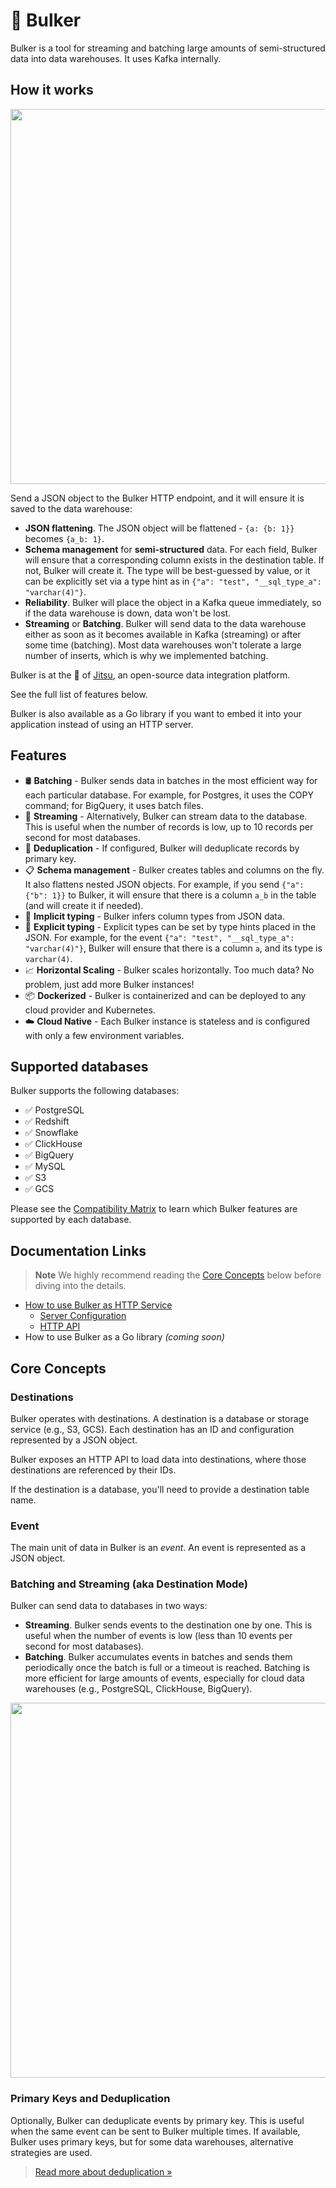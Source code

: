 # 🚚 Bulker

Bulker is a tool for streaming and batching large amounts of semi-structured data into data warehouses. It uses Kafka internally.

## How it works

<p align="center">
<img src="./.docs/assets/bulker-summary.excalidraw.png" width="600" />
</p>

Send a JSON object to the Bulker HTTP endpoint, and it will ensure it is saved to the data warehouse:
 
 * **JSON flattening**. The JSON object will be flattened - `{a: {b: 1}}` becomes `{a_b: 1}`.
 * **Schema management** for **semi-structured** data. For each field, Bulker will ensure that a corresponding column exists in the destination table. If not, Bulker will create it. The type will be best-guessed by value, or it can be explicitly set via a type hint as in `{"a": "test", "__sql_type_a": "varchar(4)"}`.
 * **Reliability**. Bulker will place the object in a Kafka queue immediately, so if the data warehouse is down, data won't be lost.
 * **Streaming** or **Batching**. Bulker will send data to the data warehouse either as soon as it becomes available in Kafka (streaming) or after some time (batching). Most data warehouses won't tolerate a large number of inserts, which is why we implemented batching.

Bulker is at the 💜 of [Jitsu](https://github.com/jitsucom/jitsu), an open-source data integration platform.

See the full list of features below.

Bulker is also available as a Go library if you want to embed it into your application instead of using an HTTP server.

## Features

* 🛢️ **Batching** - Bulker sends data in batches in the most efficient way for each particular database. For example, for Postgres, it uses the COPY command; for BigQuery, it uses batch files.
* 🚿 **Streaming** - Alternatively, Bulker can stream data to the database. This is useful when the number of records is low, up to 10 records per second for most databases.
* 🐫 **Deduplication** - If configured, Bulker will deduplicate records by primary key.
* 📋 **Schema management** - Bulker creates tables and columns on the fly. It also flattens nested JSON objects. For example, if you send `{"a": {"b": 1}}` to Bulker, it will ensure that there is a column `a_b` in the table (and will create it if needed).
* 🦾 **Implicit typing** - Bulker infers column types from JSON data.
* 📌 **Explicit typing** - Explicit types can be set by type hints placed in the JSON. For example, for the event `{"a": "test", "__sql_type_a": "varchar(4)"}`, Bulker will ensure that there is a column `a`, and its type is `varchar(4)`.
* 📈 **Horizontal Scaling** - Bulker scales horizontally. Too much data? No problem, just add more Bulker instances!
* 📦 **Dockerized** - Bulker is containerized and can be deployed to any cloud provider and Kubernetes.
* ☁️ **Cloud Native** - Each Bulker instance is stateless and is configured with only a few environment variables.

## Supported databases

Bulker supports the following databases:

 * ✅ PostgreSQL <br/>
 * ✅ Redshift <br/>
 * ✅ Snowflake <br/>
 * ✅ ClickHouse <br/>
 * ✅ BigQuery <br/>
 * ✅ MySQL <br/>
 * ✅ S3 <br/>
 * ✅ GCS <br/>

Please see the [Compatibility Matrix](./.docs/db-feature-matrix.md) to learn which Bulker features are supported by each database.

## Documentation Links

> **Note**
> We highly recommend reading the [Core Concepts](#core-concepts) below before diving into the details.

* [How to use Bulker as HTTP Service](./.docs/server-config.md)
  * [Server Configuration](./.docs/server-config.md)  
  * [HTTP API](./.docs/http-api.md)
* How to use Bulker as a Go library *(coming soon)*

## Core Concepts

### Destinations

Bulker operates with destinations. A destination is a database or storage service (e.g., S3, GCS). Each destination has an ID and configuration represented by a JSON object.

Bulker exposes an HTTP API to load data into destinations, where those destinations are referenced by their IDs.

If the destination is a database, you'll need to provide a destination table name.

### Event

The main unit of data in Bulker is an *event*. An event is represented as a JSON object.

### Batching and Streaming (aka Destination Mode)

Bulker can send data to databases in two ways:
 * **Streaming**. Bulker sends events to the destination one by one. This is useful when the number of events is low (less than 10 events per second for most databases).
 * **Batching**. Bulker accumulates events in batches and sends them periodically once the batch is full or a timeout is reached. Batching is more efficient for large amounts of events, especially for cloud data warehouses (e.g., PostgreSQL, ClickHouse, BigQuery).

<p align="center">
<img src="./.docs/assets/stream-batch.excalidraw.png" width="600" />
</p>

### Primary Keys and Deduplication

Optionally, Bulker can deduplicate events by primary key. This is useful when the same event can be sent to Bulker multiple times. If available, Bulker uses primary keys, but for some data warehouses, alternative strategies are used.

>[Read more about deduplication »](./.docs/db-feature-matrix.md)
